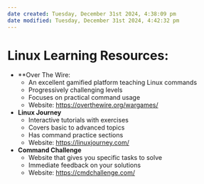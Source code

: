 ```yaml
---
date created: Tuesday, December 31st 2024, 4:38:09 pm
date modified: Tuesday, December 31st 2024, 4:42:32 pm
---
```


# Linux Learning Resources:

- **Over The Wire: 
    - An excellent gamified platform teaching Linux commands
    - Progressively challenging levels
    - Focuses on practical command usage
    - Website: https://overthewire.org/wargames/
- **Linux Journey**
    - Interactive tutorials with exercises
    - Covers basic to advanced topics
    - Has command practice sections
    - Website: https://linuxjourney.com/
- **Command Challenge**
    - Website that gives you specific tasks to solve
    - Immediate feedback on your solutions
    - Website: https://cmdchallenge.com/
